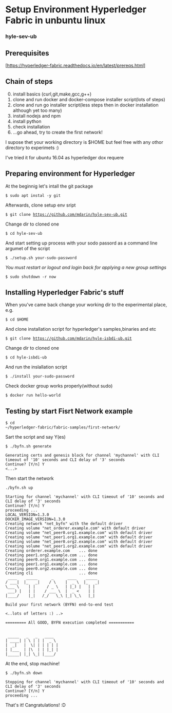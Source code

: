 # Setup Environment Hyperledger Fabric in unbuntu linux
### hyle-sev-ub

## Prerequisites
[https://hyperledger-fabric.readthedocs.io/en/latest/prereqs.html]

## Chain of steps
0. install basics (curl,git,make,gcc,g++)
1. clone and run docker and docker-compose installer script(lots of steps)
2. clone and run go installer script(less steps then in docker installation although yet too many)
3. install nodejs and npm
4. install python
5. check installation
6. ...go ahead, try to create the first network!

I supose thet your working directory is $HOME
but feel free with any othor directory to experimets :)

I've tried it for ubuntu 16.04 as hyperledger dox requere

## Preparing environment for Hyperledger

At the beginnig let's intall the git package

<code>$ sudo apt instal -y git</code>

Afterwards, clone setup env sript

<code>$ git clone https://github.com/mdarin/hyle-sev-ub.git</code>

Change dir to cloned one

<code>$ cd hyle-sev-ub</code>

And start setting up process with your sodo passord as a command line argumet of the script

<code>$ ./setup.sh your-sudo-password</code>

_You must restart or logout and login back for applying a new group settings_

<code>$ sudo shutdown -r now</code>

## Installing Hyperledger Fabric's stuff

When you've came back change your working dir to the experimental place, e.g.

<code>$ cd $HOME</code>

And clone installation script for hyperledger's samples,binaries and etc

<code>$ git clone https://github.com/mdarin/hyle-isbdi-ub.git</code>

Change dir to cloned one

<code>$ cd hyle-isbdi-ub</code>

And run the inslallation script

<code>$ ./install your-sudo-password</code>

Check docker group works properly(without sudo)

<code>$ docker run hello-world</code>

## Testing by start Fisrt Network example

<code>$ cd ~/hyperledger-fabric/fabric-samples/first-network/</code>

Sart the script and say Y(es)

<code>$ ./byfn.sh generate</code>

```
Generating certs and genesis block for channel 'mychannel' with CLI timeout of '10' seconds and CLI delay of '3' seconds
Continue? [Y/n] Y
<...>
```

Then start the network

<code>./byfn.sh up</code>

```
Starting for channel 'mychannel' with CLI timeout of '10' seconds and CLI delay of '3' seconds
Continue? [Y/n] Y
proceeding ...
LOCAL_VERSION=1.3.0
DOCKER_IMAGE_VERSION=1.3.0
Creating network "net_byfn" with the default driver
Creating volume "net_orderer.example.com" with default driver
Creating volume "net_peer0.org1.example.com" with default driver
Creating volume "net_peer1.org1.example.com" with default driver
Creating volume "net_peer0.org2.example.com" with default driver
Creating volume "net_peer1.org2.example.com" with default driver
Creating orderer.example.com    ... done
Creating peer1.org2.example.com ... done
Creating peer0.org1.example.com ... done
Creating peer1.org1.example.com ... done
Creating peer0.org2.example.com ... done
Creating cli                    ... done
 ____    _____      _      ____    _____ 
/ ___|  |_   _|    / \    |  _ \  |_   _|
\___ \    | |     / _ \   | |_) |   | |  
 ___) |   | |    / ___ \  |  _ <    | |  
|____/    |_|   /_/   \_\ |_| \_\   |_|  

Build your first network (BYFN) end-to-end test

<..lots of letters :) ..>

========= All GOOD, BYFN execution completed =========== 


 _____   _   _   ____   
| ____| | \ | | |  _ \  
|  _|   |  \| | | | | | 
| |___  | |\  | | |_| | 
|_____| |_| \_| |____/  
```
At the end, stop machine!

<code>$ ./byfn.sh down</code>

```
Stopping for channel 'mychannel' with CLI timeout of '10' seconds and CLI delay of '3' seconds
Continue? [Y/n] Y
proceeding ...
```

That's it!
Cangratulations! :D 
